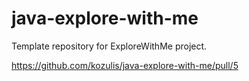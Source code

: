# java-explore-with-me
Template repository for ExploreWithMe project.

https://github.com/kozulis/java-explore-with-me/pull/5
